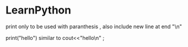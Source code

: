 # LearnPython

print only to be used with paranthesis  , also include new line at end "\n" 

print("hello") similar to cout<<"hello\n" ;


